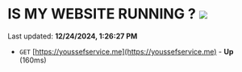 # IS MY WEBSITE RUNNING ? [![](https://img.shields.io/static/v1?label=Sponsor&message=%E2%9D%A4&logo=GitHub&color=%23fe8e86)](https://github.com/sponsors/Youssef-Lehmam)

Last updated: **12/24/2024, 1:26:27 PM**

- `GET` [https://youssefservice.me](https://youssefservice.me) - **Up** (160ms)
